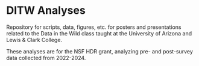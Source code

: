 # DITW Analyses
Repository for scripts, data, figures, etc. for posters and presentations related to the Data in the Wild class taught at the University of Arizona and Lewis & Clark College. 

These analyses are for the NSF HDR grant, analyzing pre- and post-survey data collected from 2022-2024.

